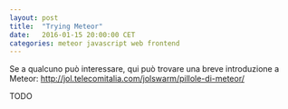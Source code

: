 ```yaml
---
layout: post
title:  "Trying Meteor"
date:   2016-01-15 20:00:00 CET
categories: meteor javascript web frontend
---
```

<!-- markdown-link-check-disable -->

Se a qualcuno può interessare, qui può trovare una breve introduzione a Meteor: http://jol.telecomitalia.com/jolswarm/pillole-di-meteor/

TODO

<!-- markdown-link-check-enable -->
<!-- EOF -->
